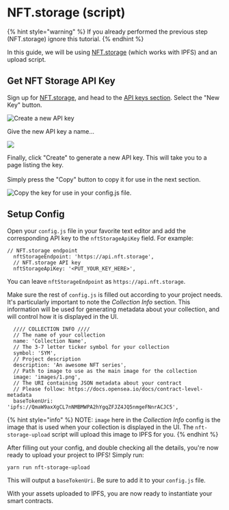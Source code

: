 # NFT.storage (script)

{% hint style="warning" %}
If you already performed the previous step (NFT.storage) ignore this tutorial.
{% endhint %}

In this guide, we will be using [NFT.storage](https://nft.storage/) (which works with IPFS) and an upload script.

## Get NFT Storage API Key

Sign up for [NFT.storage](https://nft.storage/), and head to the [API keys section](https://nft.storage/manage/). Select the "New Key" button.

![Create a new API key](../../../.gitbook/assets/newKey.jpg)

Give the new API key a name...

![](../../../.gitbook/assets/newKeyName.png)

Finally, click "Create" to generate a new API key. This will take you to a page listing the key.\
\
Simply press the "Copy" button to copy it for use in the next section.

![Copy the key for use in your config.js file.](../../../.gitbook/assets/newKeyCopy.jpg)

## Setup Config

Open your `config.js` file in your favorite text editor and add the corresponding API key to the `nftStorageApiKey` field. For example:

```
// NFT.storage endpoint
  nftStorageEndpoint: 'https://api.nft.storage',
  // NFT.storage API key
  nftStorageApiKey: '<PUT_YOUR_KEY_HERE>',
```

You can leave `nftStorageEndpoint` as `https://api.nft.storage`.

Make sure the rest of `config.js` is filled out according to your project needs. It's particularly important to note the _Collection Info_ section. This information will be used for generating metadata about your collection, and will control how it is displayed in the UI.

```
  //// COLLECTION INFO ////
  // The name of your collection
  name: 'Collection Name',
  // The 3-7 letter ticker symbol for your collection
  symbol: 'SYM',
  // Project description
  description: 'An awesome NFT series',
  // Path to image to use as the main image for the collection
  image: 'images/1.png',
  // The URI containing JSON metadata about your contract
  // Please follow: https://docs.opensea.io/docs/contract-level-metadata
  baseTokenUri: 'ipfs://QmaW9axXgCL7nNMBMWPA2hYgqZFJZ4JQ5nmgeFNnrACJC5',
```

{% hint style="info" %}
NOTE: `image` here in the _Collection Info_ config is the image that is used when your collection is displayed in the UI. The `nft-storage-upload` script will upload this image to IPFS for you.
{% endhint %}

After filling out your config, and double checking all the details, you're now ready to upload your project to IPFS! Simply run:

```
yarn run nft-storage-upload
```

This will output a `baseTokenUri`. Be sure to add it to your `config.js` file.

With your assets uploaded to IPFS, you are now ready to instantiate your smart contracts.
